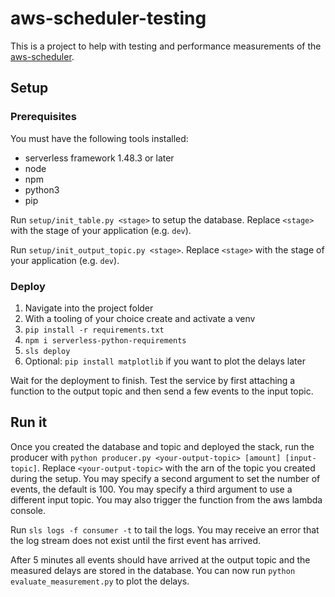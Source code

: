 # aws-scheduler-testing

This is a project to help with testing and performance measurements of the [aws-scheduler](https://github.com/bahrmichael/aws-scheduler).

## Setup

### Prerequisites
You must have the following tools installed:
- serverless framework 1.48.3 or later
- node
- npm
- python3
- pip

Run `setup/init_table.py <stage>` to setup the database. Replace `<stage>` with the stage of your application (e.g. `dev`).

Run `setup/init_output_topic.py <stage>`. Replace `<stage>` with the stage of your application (e.g. `dev`).

### Deploy
1. Navigate into the project folder
2. With a tooling of your choice create and activate a venv
3. `pip install -r requirements.txt`
4. `npm i serverless-python-requirements`
5. `sls deploy`
6. Optional: `pip install matplotlib` if you want to plot the delays later 

Wait for the deployment to finish. Test the service by first attaching a function to the output topic and then send a few events to the input topic.

## Run it

Once you created the database and topic and deployed the stack, run the producer with `python producer.py <your-output-topic> [amount] [input-topic]`. Replace `<your-output-topic>` with the arn of the topic you created during the setup. You may specify a second argument to set the number of events, the default is 100. You may specify a third argument to use a different input topic. You may also trigger the function from the aws lambda console.

Run `sls logs -f consumer -t` to tail the logs. You may receive an error that the log stream does not exist until the first event has arrived.

After 5 minutes all events should have arrived at the output topic and the measured delays are stored in the database. You can now run `python evaluate_measurement.py` to plot the delays.
